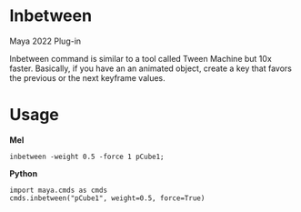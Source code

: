 # Inbetween
Maya 2022 Plug-in

Inbetween command is similar to a tool called Tween Machine but 10x faster. Basically, if you have an an animated object, create a key that favors the previous or the next keyframe values.

# Usage
**Mel**
```
inbetween -weight 0.5 -force 1 pCube1;
```

**Python**
```
import maya.cmds as cmds
cmds.inbetween("pCube1", weight=0.5, force=True)
```